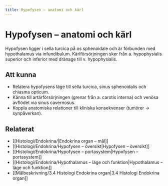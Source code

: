 ```yaml
---
title: Hypofysen – anatomi och kärl
---
```


# Hypofysen – anatomi och kärl

Hypofysen ligger i sella turcica på os sphenoidale och är förbunden med hypothalamus via infundibulum. Kärlförsörjningen sker från a. hypophysialis superior och inferior med dränage till v. hypophysialis.

## Att kunna
- Relatera hypofysens läge till sella turcica, sinus sphenoidalis och chiasma opticum.
- Känna till artärförsörjningen (grenar från a. carotis interna) och venösa avflödet via sinus cavernosus.
- Koppla anatomiska relationer till kliniska konsekvenser (tumörer → synpåverkan).

## Relaterat
- [[Histologi/Endokrina/|Endokrina organ – mål]]
- [[Histologi/Endokrina/Hypofysen – översikt|Hypofysen – översikt]]
- [[Histologi/Endokrina/Hypofysen – portasystem|Hypofysen – portasystem]]
- [[Histologi/Endokrina/Hypothalamus – läge och funktion|Hypothalamus – läge och funktion]]
- [[Målbeskrivning/3.4 Histologi Endokrina organ|3.4 Histologi Endokrina organ]]
